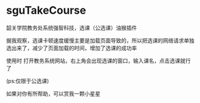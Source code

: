 # sguTakeCourse
韶关学院教务处系统强智科技，选课（公选课）油猴插件

据我观察，选课卡顿速度缓慢主要是加载页面导致的，所以把选课的网络请求单独选出来了，减少了页面加载的时间，增加了选课的成功率

使用时 打开教务系统网站，右上角会出现选课的窗口，输入课名，点击选课就行了

(ps:仅限于公选课)



如果对你有所帮助，可以赏我一颗小星星
